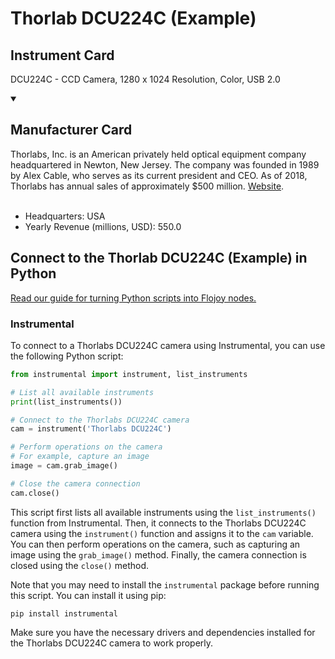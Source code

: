 
# Thorlab DCU224C (Example)

## Instrument Card

DCU224C - CCD Camera, 1280 x 1024 Resolution, Color, USB 2.0

<details open>
<summary><h2>Manufacturer Card</h2></summary>
Thorlabs, Inc. is an American privately held optical equipment company headquartered in Newton, New Jersey. The company was founded in 1989 by Alex Cable, who serves as its current president and CEO. As of 2018, Thorlabs has annual sales of approximately $500 million. <a href=https://www.thorlabs.com/>Website</a>.
<br></br>
<ul>
  <li>Headquarters: USA</li>
  <li>Yearly Revenue (millions, USD): 550.0</li>
</ul>
</details>

## Connect to the Thorlab DCU224C (Example) in Python

[Read our guide for turning Python scripts into Flojoy nodes.](https://docs.flojoy.ai/custom-nodes/creating-custom-node/)


### Instrumental

To connect to a Thorlabs DCU224C camera using Instrumental, you can use the following Python script:

```python
from instrumental import instrument, list_instruments

# List all available instruments
print(list_instruments())

# Connect to the Thorlabs DCU224C camera
cam = instrument('Thorlabs DCU224C')

# Perform operations on the camera
# For example, capture an image
image = cam.grab_image()

# Close the camera connection
cam.close()
```

This script first lists all available instruments using the `list_instruments()` function from Instrumental. Then, it connects to the Thorlabs DCU224C camera using the `instrument()` function and assigns it to the `cam` variable. You can then perform operations on the camera, such as capturing an image using the `grab_image()` method. Finally, the camera connection is closed using the `close()` method.

Note that you may need to install the `instrumental` package before running this script. You can install it using pip:

```
pip install instrumental
```

Make sure you have the necessary drivers and dependencies installed for the Thorlabs DCU224C camera to work properly.

